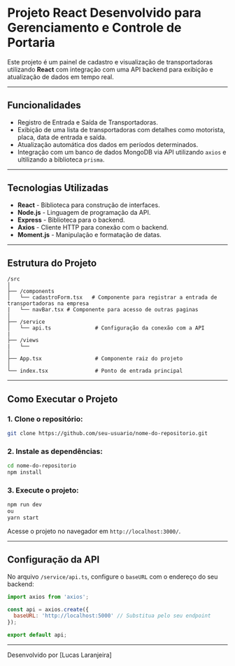 # Projeto React Desenvolvido para Gerenciamento e Controle de Portaria

Este projeto é um painel de cadastro e visualização de transportadoras utilizando **React** com integração com uma API backend para exibição e atualização de dados em tempo real.

---

## **Funcionalidades**

- Registro de Entrada e Saída de Transportadoras.
- Exibição de uma lista de transportadoras com detalhes como motorista, placa, data de entrada e saída.
- Atualização automática dos dados em períodos determinados.
- Integração com um banco de dados MongoDB via API utilizando `axios` e ultilizando a biblioteca `prisma`.

---

## **Tecnologias Utilizadas**

- **React** - Biblioteca para construção de interfaces.
- **Node.js** - Linguagem de programação da API.
- **Express** - Biblioteca para o backend.
- **Axios** - Cliente HTTP para conexão com o backend.
- **Moment.js** - Manipulação e formatação de datas.

---

## **Estrutura do Projeto**

```
/src
│
├── /components
│   └── cadastroForm.tsx   # Componente para registrar a entrada de transportadoras na empresa
|   └── navBar.tsx # Componente para acesso de outras paginas
│
├── /service
│   └── api.ts              # Configuração da conexão com a API
|
├── /views
|   └──
│
├── App.tsx                 # Componente raiz do projeto
│
└── index.tsx               # Ponto de entrada principal
```

---

## **Como Executar o Projeto**

### 1. Clone o repositório:

```bash
git clone https://github.com/seu-usuario/nome-do-repositorio.git
```

### 2. Instale as dependências:

```bash
cd nome-do-repositorio
npm install
```

### 3. Execute o projeto:

```bash
npm run dev
ou
yarn start
```

Acesse o projeto no navegador em `http://localhost:3000/`.

---

## **Configuração da API**

No arquivo `/service/api.ts`, configure o `baseURL` com o endereço do seu backend:

```js
import axios from 'axios';

const api = axios.create({
  baseURL: 'http://localhost:5000' // Substitua pelo seu endpoint
});

export default api;
```

---

Desenvolvido por [Lucas Laranjeira]

